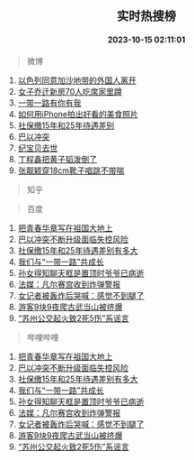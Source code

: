 <div align="center"><h2>实时热搜榜</h2><h4>2023-10-15 02:11:01</h4></div>

> 微博  

1. [以色列同意加沙地带的外国人离开](https://s.weibo.com/weibo?q=%23%E4%BB%A5%E8%89%B2%E5%88%97%E5%90%8C%E6%84%8F%E5%8A%A0%E6%B2%99%E5%9C%B0%E5%B8%A6%E7%9A%84%E5%A4%96%E5%9B%BD%E4%BA%BA%E7%A6%BB%E5%BC%80%23&t=31&band_rank=1&Refer=top)<br />
2. [女子乔迁新房70人吃席家里蹲](https://s.weibo.com/weibo?q=%23%E5%A5%B3%E5%AD%90%E4%B9%94%E8%BF%81%E6%96%B0%E6%88%BF70%E4%BA%BA%E5%90%83%E5%B8%AD%E5%AE%B6%E9%87%8C%E8%B9%B2%23&t=31&band_rank=2&Refer=top)<br />
3. [一带一路有你有我](https://s.weibo.com/weibo?q=%23%E4%B8%80%E5%B8%A6%E4%B8%80%E8%B7%AF%E6%9C%89%E4%BD%A0%E6%9C%89%E6%88%91%23&t=31&band_rank=3&Refer=top)<br />
4. [如何用iPhone拍出好看的美食照片](https://s.weibo.com/weibo?q=%E5%A6%82%E4%BD%95%E7%94%A8iPhone%E6%8B%8D%E5%87%BA%E5%A5%BD%E7%9C%8B%E7%9A%84%E7%BE%8E%E9%A3%9F%E7%85%A7%E7%89%87&t=31&band_rank=4&Refer=top)<br />
5. [社保缴15年和25年待遇差别](https://s.weibo.com/weibo?q=%23%E7%A4%BE%E4%BF%9D%E7%BC%B415%E5%B9%B4%E5%92%8C25%E5%B9%B4%E5%BE%85%E9%81%87%E5%B7%AE%E5%88%AB%23&t=31&band_rank=5&Refer=top)<br />
6. [巴以冲突](https://s.weibo.com/weibo?q=%23%E5%B7%B4%E4%BB%A5%E5%86%B2%E7%AA%81%23&t=31&band_rank=6&Refer=top)<br />
7. [纪宝贝去世](https://s.weibo.com/weibo?q=%23%E7%BA%AA%E5%AE%9D%E8%B4%9D%E5%8E%BB%E4%B8%96%23&t=31&band_rank=7&Refer=top)<br />
8. [丁程鑫把黄子韬泼倒了](https://s.weibo.com/weibo?q=%23%E4%B8%81%E7%A8%8B%E9%91%AB%E6%8A%8A%E9%BB%84%E5%AD%90%E9%9F%AC%E6%B3%BC%E5%80%92%E4%BA%86%23&t=31&band_rank=8&Refer=top)<br />
9. [张靓颖穿18cm靴子唱跳不带喘](https://s.weibo.com/weibo?q=%23%E5%BC%A0%E9%9D%93%E9%A2%96%E7%A9%BF18cm%E9%9D%B4%E5%AD%90%E5%94%B1%E8%B7%B3%E4%B8%8D%E5%B8%A6%E5%96%98%23&t=31&band_rank=9&Refer=top)<br />

> 知乎  


> 百度  

1. [把青春华章写在祖国大地上](https://www.baidu.com/s?wd=%E6%8A%8A%E9%9D%92%E6%98%A5%E5%8D%8E%E7%AB%A0%E5%86%99%E5%9C%A8%E7%A5%96%E5%9B%BD%E5%A4%A7%E5%9C%B0%E4%B8%8A&sa=fyb_news&rsv_dl=fyb_news)<br />
2. [巴以冲突不断升级面临失控风险](https://www.baidu.com/s?wd=%E5%B7%B4%E4%BB%A5%E5%86%B2%E7%AA%81%E4%B8%8D%E6%96%AD%E5%8D%87%E7%BA%A7%E9%9D%A2%E4%B8%B4%E5%A4%B1%E6%8E%A7%E9%A3%8E%E9%99%A9&sa=fyb_news&rsv_dl=fyb_news)<br />
3. [社保缴15年和25年待遇差别有多大](https://www.baidu.com/s?wd=%E7%A4%BE%E4%BF%9D%E7%BC%B415%E5%B9%B4%E5%92%8C25%E5%B9%B4%E5%BE%85%E9%81%87%E5%B7%AE%E5%88%AB%E6%9C%89%E5%A4%9A%E5%A4%A7&sa=fyb_news&rsv_dl=fyb_news)<br />
4. [我们与“一带一路”共成长](https://www.baidu.com/s?wd=%E6%88%91%E4%BB%AC%E4%B8%8E%E2%80%9C%E4%B8%80%E5%B8%A6%E4%B8%80%E8%B7%AF%E2%80%9D%E5%85%B1%E6%88%90%E9%95%BF&sa=fyb_news&rsv_dl=fyb_news)<br />
5. [孙女得知聊天框是置顶时爷爷已病逝](https://www.baidu.com/s?wd=%E5%AD%99%E5%A5%B3%E5%BE%97%E7%9F%A5%E8%81%8A%E5%A4%A9%E6%A1%86%E6%98%AF%E7%BD%AE%E9%A1%B6%E6%97%B6%E7%88%B7%E7%88%B7%E5%B7%B2%E7%97%85%E9%80%9D&sa=fyb_news&rsv_dl=fyb_news)<br />
6. [法媒：凡尔赛宫收到炸弹警报](https://www.baidu.com/s?wd=%E6%B3%95%E5%AA%92%EF%BC%9A%E5%87%A1%E5%B0%94%E8%B5%9B%E5%AE%AB%E6%94%B6%E5%88%B0%E7%82%B8%E5%BC%B9%E8%AD%A6%E6%8A%A5&sa=fyb_news&rsv_dl=fyb_news)<br />
7. [女记者被轰炸后哭喊：感觉不到腿了](https://www.baidu.com/s?wd=%E5%A5%B3%E8%AE%B0%E8%80%85%E8%A2%AB%E8%BD%B0%E7%82%B8%E5%90%8E%E5%93%AD%E5%96%8A%EF%BC%9A%E6%84%9F%E8%A7%89%E4%B8%8D%E5%88%B0%E8%85%BF%E4%BA%86&sa=fyb_news&rsv_dl=fyb_news)<br />
8. [游客9块9夜爬古武当山被挤爆](https://www.baidu.com/s?wd=%E6%B8%B8%E5%AE%A29%E5%9D%979%E5%A4%9C%E7%88%AC%E5%8F%A4%E6%AD%A6%E5%BD%93%E5%B1%B1%E8%A2%AB%E6%8C%A4%E7%88%86&sa=fyb_news&rsv_dl=fyb_news)<br />
9. [“苏州公交起火致2死5伤”系谣言](https://www.baidu.com/s?wd=%E2%80%9C%E8%8B%8F%E5%B7%9E%E5%85%AC%E4%BA%A4%E8%B5%B7%E7%81%AB%E8%87%B42%E6%AD%BB5%E4%BC%A4%E2%80%9D%E7%B3%BB%E8%B0%A3%E8%A8%80&sa=fyb_news&rsv_dl=fyb_news)<br />

> 哔哩哔哩  

1. [把青春华章写在祖国大地上](https://www.baidu.com/s?wd=%E6%8A%8A%E9%9D%92%E6%98%A5%E5%8D%8E%E7%AB%A0%E5%86%99%E5%9C%A8%E7%A5%96%E5%9B%BD%E5%A4%A7%E5%9C%B0%E4%B8%8A&sa=fyb_news&rsv_dl=fyb_news)<br />
2. [巴以冲突不断升级面临失控风险](https://www.baidu.com/s?wd=%E5%B7%B4%E4%BB%A5%E5%86%B2%E7%AA%81%E4%B8%8D%E6%96%AD%E5%8D%87%E7%BA%A7%E9%9D%A2%E4%B8%B4%E5%A4%B1%E6%8E%A7%E9%A3%8E%E9%99%A9&sa=fyb_news&rsv_dl=fyb_news)<br />
3. [社保缴15年和25年待遇差别有多大](https://www.baidu.com/s?wd=%E7%A4%BE%E4%BF%9D%E7%BC%B415%E5%B9%B4%E5%92%8C25%E5%B9%B4%E5%BE%85%E9%81%87%E5%B7%AE%E5%88%AB%E6%9C%89%E5%A4%9A%E5%A4%A7&sa=fyb_news&rsv_dl=fyb_news)<br />
4. [我们与“一带一路”共成长](https://www.baidu.com/s?wd=%E6%88%91%E4%BB%AC%E4%B8%8E%E2%80%9C%E4%B8%80%E5%B8%A6%E4%B8%80%E8%B7%AF%E2%80%9D%E5%85%B1%E6%88%90%E9%95%BF&sa=fyb_news&rsv_dl=fyb_news)<br />
5. [孙女得知聊天框是置顶时爷爷已病逝](https://www.baidu.com/s?wd=%E5%AD%99%E5%A5%B3%E5%BE%97%E7%9F%A5%E8%81%8A%E5%A4%A9%E6%A1%86%E6%98%AF%E7%BD%AE%E9%A1%B6%E6%97%B6%E7%88%B7%E7%88%B7%E5%B7%B2%E7%97%85%E9%80%9D&sa=fyb_news&rsv_dl=fyb_news)<br />
6. [法媒：凡尔赛宫收到炸弹警报](https://www.baidu.com/s?wd=%E6%B3%95%E5%AA%92%EF%BC%9A%E5%87%A1%E5%B0%94%E8%B5%9B%E5%AE%AB%E6%94%B6%E5%88%B0%E7%82%B8%E5%BC%B9%E8%AD%A6%E6%8A%A5&sa=fyb_news&rsv_dl=fyb_news)<br />
7. [女记者被轰炸后哭喊：感觉不到腿了](https://www.baidu.com/s?wd=%E5%A5%B3%E8%AE%B0%E8%80%85%E8%A2%AB%E8%BD%B0%E7%82%B8%E5%90%8E%E5%93%AD%E5%96%8A%EF%BC%9A%E6%84%9F%E8%A7%89%E4%B8%8D%E5%88%B0%E8%85%BF%E4%BA%86&sa=fyb_news&rsv_dl=fyb_news)<br />
8. [游客9块9夜爬古武当山被挤爆](https://www.baidu.com/s?wd=%E6%B8%B8%E5%AE%A29%E5%9D%979%E5%A4%9C%E7%88%AC%E5%8F%A4%E6%AD%A6%E5%BD%93%E5%B1%B1%E8%A2%AB%E6%8C%A4%E7%88%86&sa=fyb_news&rsv_dl=fyb_news)<br />
9. [“苏州公交起火致2死5伤”系谣言](https://www.baidu.com/s?wd=%E2%80%9C%E8%8B%8F%E5%B7%9E%E5%85%AC%E4%BA%A4%E8%B5%B7%E7%81%AB%E8%87%B42%E6%AD%BB5%E4%BC%A4%E2%80%9D%E7%B3%BB%E8%B0%A3%E8%A8%80&sa=fyb_news&rsv_dl=fyb_news)<br />
